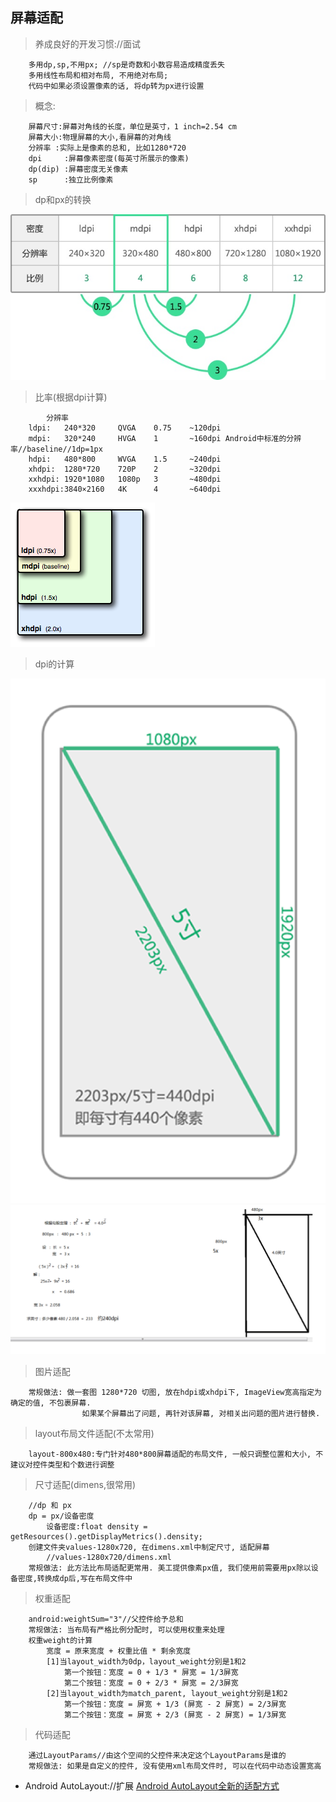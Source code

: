 ## 屏幕适配
>
>	养成良好的开发习惯://面试
>	
		多用dp,sp,不用px; //sp是奇数和小数容易造成精度丢失
		多用线性布局和相对布局, 不用绝对布局; 
		代码中如果必须设置像素的话, 将dp转为px进行设置
	
>
>	概念:
>	
		屏幕尺寸:屏幕对角线的长度，单位是英寸，1 inch=2.54 cm
		屏幕大小:物理屏幕的大小,看屏幕的对角线
		分辨率	:实际上是像素的总和, 比如1280*720
		dpi		:屏幕像素密度(每英寸所展示的像素)
		dp(dip) :屏幕密度无关像素
		sp		:独立比例像素


>dp和px的转换
>
![](./image/dp2px.jpg)	
>

>
>	比率(根据dpi计算)
>	
			分辨率			
		ldpi:	240*320  	QVGA	0.75	~120dpi
		mdpi: 	320*240	 	HVGA 	1		~160dpi	Android中标准的分辨率//baseline//1dp=1px
		hdpi: 	480*800 	WVGA 	1.5		~240dpi
		xhdpi: 	1280*720	720P 	2		~320dpi
		xxhdpi: 1920*1080 	1080p 	3		~480dpi
		xxxhdpi:3840×2160	4K		4		~640dpi
>
![](./image/dpi.png)
>

>	dpi的计算
>	
![](./image/calculate1.png)
![](./image/calculate2.png)
>

>	
>	图片适配
>	
		常规做法: 做一套图 1280*720 切图, 放在hdpi或xhdpi下, ImageView宽高指定为确定的值, 不包裹屏幕. 
					如果某个屏幕出了问题, 再针对该屏幕, 对相关出问题的图片进行替换.

>
>	layout布局文件适配(不太常用)
>	
		layout-800x480:专门针对480*800屏幕适配的布局文件, 一般只调整位置和大小, 不建议对控件类型和个数进行调整
>
>	尺寸适配(dimens,很常用)
>	
		//dp 和 px
		dp = px/设备密度
			设备密度:float density = getResources().getDisplayMetrics().density;
		创建文件夹values-1280x720, 在dimens.xml中制定尺寸, 适配屏幕
			//values-1280x720/dimens.xml
		常规做法: 此方法比布局适配更常用. 美工提供像素px值, 我们使用前需要用px除以设备密度,转换成dp后,写在布局文件中
		
>		
>	权重适配
>	
		android:weightSum="3"//父控件给予总和
		常规做法: 当布局有严格比例分配时, 可以使用权重来处理
		权重weight的计算
			宽度 = 原来宽度 + 权重比值 * 剩余宽度
			[1]当layout_width为0dp，layout_weight分别是1和2
				第一个按钮：宽度 = 0 + 1/3 * 屏宽 = 1/3屏宽
				第二个按钮：宽度 = 0 + 2/3 * 屏宽 = 2/3屏宽
			[2]当layout_width为match_parent, layout_weight分别是1和2
				第一个按钮：宽度 = 屏宽 + 1/3 (屏宽 - 2 屏宽) = 2/3屏宽
				第二个按钮：宽度 = 屏宽 + 2/3 (屏宽 - 2 屏宽) = 1/3屏宽

>	 
>	代码适配
>	
		通过LayoutParams//由这个空间的父控件来决定这个LayoutParams是谁的
		常规做法: 如果是自定义的控件, 没有使用xml布局文件时, 可以在代码中动态设置宽高


- Android AutoLayout://扩展
[Android AutoLayout全新的适配方式](http://blog.csdn.net/lmj623565791/article/details/49990941/)
	

